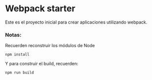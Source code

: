 # Webpack starter

Este es el proyecto inicial para crear aplicaciones utilizando webpack.

### Notas:
Recuerden reconstruir los módulos de Node
```
npm install
```
Y para construir el build, recuerden:
```
npm run build
```